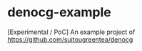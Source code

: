 # denocg-example
[Experimental / PoC] An example project of https://github.com/suitougreentea/denocg
